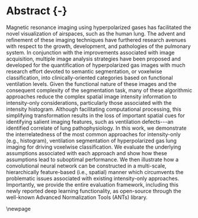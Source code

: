 
# Abstract {-}

Magnetic resonance imaging using hyperpolarized gases has facilitated the novel
visualization of airspaces, such as the human lung. The advent and refinement of
these imaging techniques have furthered research avenues with respect to the
growth, development, and pathologies of the pulmonary system.  In conjunction
with the improvements associated with image acquisition, multiple image analysis
strategies have been proposed and developed for the quantification of
hyperpolarized gas images with much research effort devoted to semantic
segmentation, or voxelwise classification, into clinically-oriented categories
based on functional ventilation levels. Given the functional nature of these
images and the consequent complexity of the segmentation task, many of these
algorithmic approaches reduce the complex spatial image intensity information to
intensity-only considerations, particularly those associated with the intensity
histogram. Although facilitating computational processing, this simplifying
transformation results in the loss of important spatial cues for identifying
salient imaging features, such as ventilation defects---an identified correlate
of lung pathophysiology.  In this work, we demonstrate the interrelatedness of
the most common approaches for intensity-only (e.g., histogram), ventilation
segmentation of hyperpolarized gas lung imaging for driving voxelwise
classification.  We evaluate the underlying assumptions associated with each
approach and show how these assumptions lead to suboptimal performance.  We then
illustrate how a convolutional neural network can be constructed in a
multi-scale, hierarchically feature-based (i.e., spatial) manner which
circumvents the problematic issues associated with existing intensity-only
approaches.  Importantly, we provide the entire evaluation framework, including
this newly reported deep learning functionality, as open-source through the
well-known Advanced Normalization Tools (ANTs) library.

\newpage


